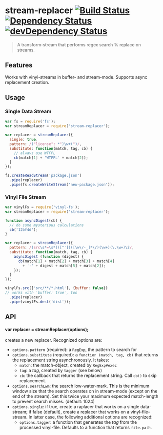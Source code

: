 # stream-replacer [![Build Status](https://secure.travis-ci.org/tapirdata/stream-replacer.png?branch=master)](https://travis-ci.org/tapirdata/stream-replacer) [![Dependency Status](https://david-dm.org/tapirdata/stream-replacer.svg)](https://david-dm.org/tapirdata/stream-replacer) [![devDependency Status](https://david-dm.org/tapirdata/stream-replacer/dev-status.svg)](https://david-dm.org/tapirdata/stream-replacer#info=devDependencies)
> A transform-stream that performs regex search % replace on streams.

## Features

Works with vinyl-streams in buffer- and stream-mode. Supports async replacement creation.

## Usage

### Single Data Stream

``` js
var fs = require('fs');
var streamReplacer = require('stream-replacer');

var replacer = streamReplacer({
  single: true,
  pattern: /("license": *")\w+(")/,
  substitute: function(match, tag, cb) {
    // always use WTFPL
    cb(match[1] + 'WTFPL' + match[2]);
  }
});

fs.createReadStream('package.json')
  .pipe(replacer)
  .pipe(fs.createWriteStream('new-package.json'));
```

### Vinyl File Stream

``` js
var vinylFs = require('vinyl-fs');
var streamReplacer = require('stream-replacer');

function asyncDigest(cb) {
  // do some mysterious calculations
  cb('12bf4d');
}

var replacer = streamReplacer({
  pattern: /(src\s*=\s*)(["'])([\w\/-_]*\/)(\w+)(\.\w+)\2/,
  substitute: function(match, tag, cb) {
    asyncDigest (function (digest) {
      cb(match[1] + match[2] + match[3] + match[4]
        + '-' + digest + match[5] + match[2]);
    });
  }  
});

vinylFs.src(['src/**/*.html'], {buffer: false})
// works with 'buffer: true', too 
  .pipe(replacer)
  .pipe(vinylFs.dest('dist'));
```

## API

#### var replacer = streamReplacer(options);

creates a new replacer. Recognized options are:

- `options.pattern` (required): a `RegExp`, the pattern to search for
- `options.substitute` (required): a `function (match, tag, cb)` that returns the replacement string asynchronously. It takes:
  - `match`: the match-object, created by `RegExp#exec`
  - `tag`: a *tag*, created by `tagger` (see below)
  - `cb`: the callback that returns the replacement string. Call `cb()` to skip replacement.
- `options.searchLwm`: the search low-water-mark. This is the minimum window size that the search operates on in stream-mode (except on the end of the stream). Set this twice your maximum expected match-length to prevent search misses. (default: 1024)
- `options.single`: if true, create a raplacer that works on a single data-stream; if false (default), create a replacer that works on a vinyl-file-stream. In latter case, the following additional options are recognized:
  - `options.tagger`: a function that generates the *tag* from the processed vinyl-file. Defaults to a function that returns `file.path`.


